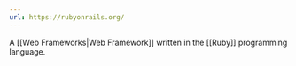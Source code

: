 ```yaml
---
url: https://rubyonrails.org/
---
```


A [[Web Frameworks|Web Framework]] written in the [[Ruby]] programming language.  

